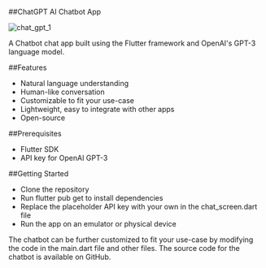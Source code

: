 ##ChatGPT AI Chatbot App

![chat_gpt_1](https://github.com/ToobaMujahid/AI-chatbot-flutter/assets/170396943/dc5185fd-3ae2-4d8c-ae3b-4e468ea95ca3)


A Chatbot chat app built using the Flutter framework and OpenAI's GPT-3 language model.

##Features

- Natural language understanding
- Human-like conversation
- Customizable to fit your use-case
- Lightweight, easy to integrate with other apps
- Open-source

##Prerequisites

- Flutter SDK
- API key for OpenAI GPT-3

##Getting Started

- Clone the repository
- Run flutter pub get to install dependencies
- Replace the placeholder API key with your own in the chat_screen.dart file
- Run the app on an emulator or physical device
  
The chatbot can be further customized to fit your use-case by modifying the code in the main.dart file and other files. The source code for the chatbot is available on GitHub.
